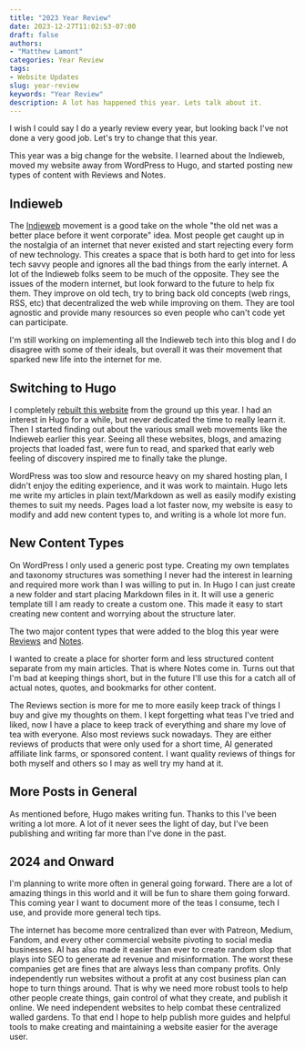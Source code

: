 ```yaml
---
title: "2023 Year Review"
date: 2023-12-27T11:02:53-07:00
draft: false
authors: 
- "Matthew Lamont"
categories: Year Review
tags: 
- Website Updates
slug: year-review
keywords: "Year Review"
description: A lot has happened this year. Lets talk about it.
---
```


I wish I could say I do a yearly review every year, but looking back I've not done a very good job. Let's try to change that this year.

This year was a big change for the website. I learned about the Indieweb, moved my website away from WordPress to Hugo, and started posting new types of content with Reviews and Notes.

## Indieweb

The [Indieweb](https://indieweb.org/) movement is a good take on the whole "the old net was a better place before it went corporate" idea. Most people get caught up in the nostalgia of an internet that never existed and start rejecting every form of new technology. This creates a space that is both hard to get into for less tech savvy people and ignores all the bad things from the early internet. A lot of the Indieweb folks seem to be much of the opposite. They see the issues of the modern internet, but look forward to the future to help fix them. They improve on old tech, try to bring back old concepts (web rings, RSS, etc) that decentralized the web while improving on them. They are tool agnostic and provide many resources so even people who can't code yet can participate.

I'm still working on implementing all the Indieweb tech into this blog and I do disagree with some of their ideals, but overall it was their movement that sparked new life into the internet for me.

## Switching to Hugo

I completely [rebuilt this website](https://techtea.io/articles/2023/website-update/) from the ground up this year. I had an interest in Hugo for a while, but never dedicated the time to really learn it. Then I started finding out about the various small web movements like the Indieweb earlier this year. Seeing all these websites, blogs, and amazing projects that loaded fast, were fun to read, and sparked that early web feeling of discovery inspired me to finally take the plunge.

WordPress was too slow and resource heavy on my shared hosting plan, I didn't enjoy the editing experience, and it was work to maintain. Hugo lets me write my articles in plain text/Markdown as well as easily modify existing themes to suit my needs. Pages load a lot faster now, my website is easy to modify and add new content types to, and writing is a whole lot more fun.

## New Content Types

On WordPress I only used a generic post type. Creating my own templates and taxonomy structures was something I never had the interest in learning and required more work than I was willing to put in. In Hugo I can just create a new folder and start placing Markdown files in it. It will use a generic template till I am ready to create a custom one. This made it easy to start creating new content and worrying about the structure later.

The two major content types that were added to the blog this year were [Reviews](https://techtea.io/reviews/) and [Notes](https://techtea.io/notes/).

I wanted to create a place for shorter form and less structured content separate from my main articles. That is where Notes come in. Turns out that I'm bad at keeping things short, but in the future I'll use this for a catch all of actual notes, quotes, and bookmarks for other content.

The Reviews section is more for me to more easily keep track of things I buy and give my thoughts on them. I kept forgetting what teas I've tried and liked, now I have a place to keep track of everything and share my love of tea with everyone. Also most reviews suck nowadays. They are either reviews of products that were only used for a short time, AI generated affiliate link farms, or sponsored content. I want quality reviews of things for both myself and others so I may as well try my hand at it.

## More Posts in General

As mentioned before, Hugo makes writing fun. Thanks to this I've been writing a lot more. A lot of it never sees the light of day, but I've been publishing and writing far more than I've done in the past.

## 2024 and Onward

I'm planning to write more often in general going forward. There are a lot of amazing things in this world and it will be fun to share them going forward. This coming year I want to document more of the teas I consume, tech I use, and provide more general tech tips.

The internet has become more centralized than ever with Patreon, Medium, Fandom, and every other commercial website pivoting to social media businesses. AI has also made it easier than ever to create random slop that plays into SEO to generate ad revenue and misinformation. The worst these companies get are fines that are always less than company profits. Only independently run websites without a profit at any cost business plan can hope to turn things around. That is why we need more robust tools to help other people create things, gain control of what they create, and publish it online. We need independent websites to help combat these centralized walled gardens. To that end I hope to help publish more guides and helpful tools to make creating and maintaining a website easier for the average user.
